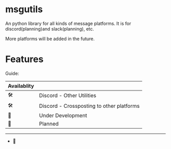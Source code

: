 # msgutils
An python library for all kinds of message platforms. It is for discord(planning)and slack(planning), etc.

More platforms will be added in the future.
# Features
Guide:

|Availablity||
|---|---|
|🛠️|Discord - Other Utilities|
|🛠️|Discord - Crossposting to other platforms|
|🔧|Under Development|
|🤔|Planned|

---------------

- 🔧 